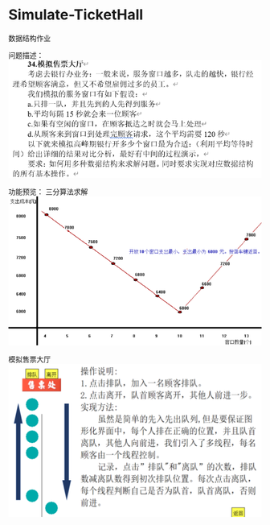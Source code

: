 # Simulate-TicketHall
数据结构作业

问题描述：
![](./picture/description.png)


功能预览：
三分算法求解
![三分](./picture/111.png)


模拟售票大厅
![模拟售票大厅](./picture/222.png)
